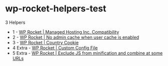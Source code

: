 # wp-rocket-helpers-test

3 Helpers

- 1 -  [WP Rocket | Managed Hosting Inc. Compatibility](https://github.com/alfonso100/wp-rocket-helpers-test/tree/master/wp-rocket-managed-hosting-compatibility)
- 2 -  [WP Rocket | No admin cache when user cache is enabled](https://github.com/alfonso100/wp-rocket-helpers-test/tree/master/wp-rocket-no-admin-cache)
- 3 -  [WP Rocket | Country Cookie](https://github.com/alfonso100/wp-rocket-helpers-test/tree/master/wp-rocket-custom-config-file)
- 4 Extra -  [WP Rocket | Custom Config File](https://github.com/alfonso100/wp-rocket-helpers-test/tree/master/wp-rocket-country-cookies)
- 5 Extra -  [WP Rocket | Exclude JS from minification and combine at some URLs
](https://github.com/alfonso100/wp-rocket-helpers-test/tree/wp-rocket-exclude-js-based-on-url)

